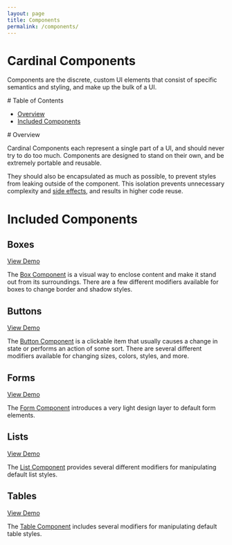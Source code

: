 ```yaml
---
layout: page
title: Components
permalink: /components/
---
```

# Cardinal Components

Components are the discrete, custom UI elements that consist of specific semantics and styling, and make up the bulk of a UI.

<div id="subnav">
# Table of Contents

- [Overview](#overview)
- [Included Components](#included-components)
</div>
# Overview

Cardinal Components each represent a single part of a UI, and should never try to do too much. Components are designed to stand on their own, and be extremely portable and reusable.

They should also be encapsulated as much as possible, to prevent styles from leaking outside of the component. This isolation prevents unnecessary complexity and [side effects](http://cbrac.co/1KFudtE), and results in higher code reuse.

# Included Components

## Boxes

[View Demo](http://codepen.io/cbracco/pen/OVNVjR)

The [Box Component](https://github.com/cbracco/cardinal/blob/master/components/boxes.less) is a visual way to enclose content and make it stand out from its surroundings. There are a few different modifiers available for boxes to change border and shadow styles.

## Buttons

[View Demo](http://codepen.io/cbracco/pen/oXxXGr)

The [Button Component](https://github.com/cbracco/cardinal/blob/master/components/buttons.less) is a clickable item that usually causes a change in state or performs an action of some sort. There are several different modifiers available for changing sizes, colors, styles, and more.

## Forms

[View Demo](http://codepen.io/cbracco/pen/QbNbOM)

The [Form Component](https://github.com/cbracco/cardinal/blob/master/components/forms.less) introduces a very light design layer to default form elements.

## Lists

[View Demo](http://codepen.io/cbracco/pen/LVNVOK)

The [List Component](https://github.com/cbracco/cardinal/blob/master/components/lists.less) provides several different modifiers for manipulating default list styles.

## Tables

[View Demo](http://codepen.io/cbracco/pen/ZGWGvR)

The [Table Component](https://github.com/cbracco/cardinal/blob/master/components/tables.less) includes several modifiers for manipulating default table styles.
